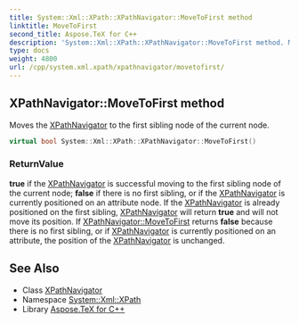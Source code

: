 ```yaml
---
title: System::Xml::XPath::XPathNavigator::MoveToFirst method
linktitle: MoveToFirst
second_title: Aspose.TeX for C++
description: 'System::Xml::XPath::XPathNavigator::MoveToFirst method. Moves the XPathNavigator to the first sibling node of the current node in C++.'
type: docs
weight: 4800
url: /cpp/system.xml.xpath/xpathnavigator/movetofirst/
---
```

## XPathNavigator::MoveToFirst method


Moves the [XPathNavigator](../) to the first sibling node of the current node.

```cpp
virtual bool System::Xml::XPath::XPathNavigator::MoveToFirst()
```


### ReturnValue

**true** if the [XPathNavigator](../) is successful moving to the first sibling node of the current node; **false** if there is no first sibling, or if the [XPathNavigator](../) is currently positioned on an attribute node. If the [XPathNavigator](../) is already positioned on the first sibling, [XPathNavigator](../) will return **true** and will not move its position. If [XPathNavigator::MoveToFirst](./) returns **false** because there is no first sibling, or if [XPathNavigator](../) is currently positioned on an attribute, the position of the [XPathNavigator](../) is unchanged.

## See Also

* Class [XPathNavigator](../)
* Namespace [System::Xml::XPath](../../)
* Library [Aspose.TeX for C++](../../../)
